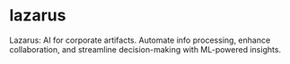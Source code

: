 # lazarus
Lazarus: AI for corporate artifacts. Automate info processing, enhance collaboration, and streamline decision-making with ML-powered insights.
